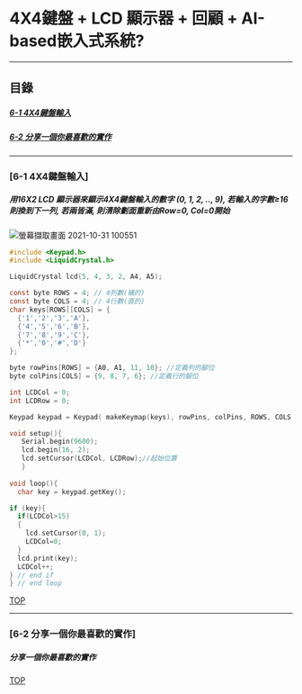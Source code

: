 # 4X4鍵盤 + LCD 顯示器 + 回顧 + AI-based嵌入式系統?
<a name="000"/>

---
## 目錄
##### [6-1 4X4鍵盤輸入](#001)
##### [6-2 分享一個你最喜歡的實作](#002)
---

<a name="001"/>

### [6-1 4X4鍵盤輸入]
##### 用16X2 LCD 顯示器來顯示4X4鍵盤輸入的數字 (0, 1, 2, .., 9), 若輸入的字數≥16則換到下一列, 若兩皆滿, 則清除劃面重新由Row=0, Col=0開始
![螢幕擷取畫面 2021-10-31 100551](https://user-images.githubusercontent.com/89327055/139563776-1978ae8c-9cd1-46ef-bce9-e1a8e1539954.png)
````C
#include <Keypad.h>
#include <LiquidCrystal.h>

LiquidCrystal lcd(5, 4, 3, 2, A4, A5);

const byte ROWS = 4; // 4列數(橫的)
const byte COLS = 4; // 4行數(直的)
char keys[ROWS][COLS] = {
  {'1','2','3','A'},
  {'4','5','6','B'},
  {'7','8','9','C'},
  {'*','0','#','D'}
};

byte rowPins[ROWS] = {A0, A1, 11, 10}; //定義列的腳位
byte colPins[COLS] = {9, 8, 7, 6}; //定義行的腳位

int LCDCol = 0;
int LCDRow = 0;

Keypad keypad = Keypad( makeKeymap(keys), rowPins, colPins, ROWS, COLS );

void setup(){
   Serial.begin(9600);
   lcd.begin(16, 2);
   lcd.setCursor(LCDCol, LCDRow);//起始位置
   }
  
void loop(){
  char key = keypad.getKey();

if (key){
  if(LCDCol>15)
  {
    lcd.setCursor(0, 1);
    LCDCol=0;
  }
  lcd.print(key);
  LCDCol++;
} // end if
} // end loop
````


[TOP](#000)

---

<a name="002"/>

### [6-2 分享一個你最喜歡的實作]
##### 分享一個你最喜歡的實作


[TOP](#000)
